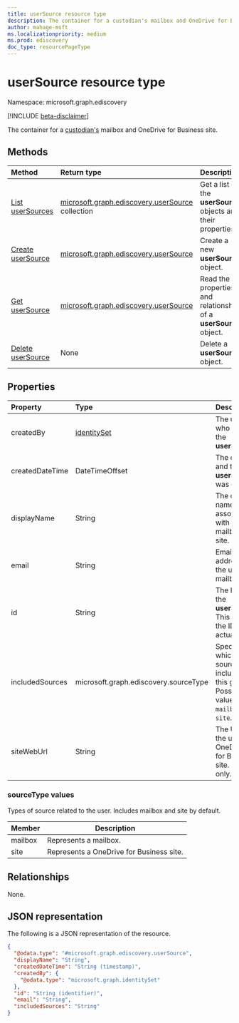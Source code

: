 ```yaml
---
title: userSource resource type
description: The container for a custodian's mailbox and OneDrive for Business site.
author: mahage-msft
ms.localizationpriority: medium
ms.prod: ediscovery
doc_type: resourcePageType
---
```


# userSource resource type

Namespace: microsoft.graph.ediscovery

[!INCLUDE [beta-disclaimer](../../includes/beta-disclaimer.md)]

The container for a [custodian's](ediscovery-custodian.md) mailbox and OneDrive for Business site.

## Methods

| Method                                                               | Return type                                                                               | Description                                                       |
| :------------------------------------------------------------------- | :---------------------------------------------------------------------------------------- | :---------------------------------------------------------------- |
| [List userSources](../api/ediscovery-custodian-list-usersources.md)  | [microsoft.graph.ediscovery.userSource](../resources/ediscovery-usersource.md) collection | Get a list of the **userSource** objects and their properties.    |
| [Create userSource](../api/ediscovery-custodian-post-usersources.md) | [microsoft.graph.ediscovery.userSource](../resources/ediscovery-usersource.md)            | Create a new **userSource** object.                               |
| [Get userSource](../api/ediscovery-usersource-get.md)                | [microsoft.graph.ediscovery.userSource](../resources/ediscovery-usersource.md)            | Read the properties and relationships of a **userSource** object. |
| [Delete userSource](../api/ediscovery-usersource-delete.md)          | None                                                                                      | Delete a **userSource** object.                                   |

## Properties

| Property        | Type                                       | Description                                                                                 |
| :-------------- | :----------------------------------------- | :------------------------------------------------------------------------------------------ |
| createdBy       | [identitySet](../resources/identityset.md) | The user who created the **userSource**.                                                    |
| createdDateTime | DateTimeOffset                             | The date and time the **userSource** was created                                            |
| displayName     | String                                     | The display name associated with the mailbox and site.                                      |
| email           | String                                     | Email address of the user's mailbox.                                                        |
| id              | String                                     | The ID of the **userSource**. This is not the ID of the actual group                        |
| includedSources | microsoft.graph.ediscovery.sourceType      | Specifies which sources are included in this group. Possible values are: `mailbox`, `site`. |
| siteWebUrl      | String                                     | The URL of the user's OneDrive for Business site. Read-only.                                |

### sourceType values

Types of source related to the user. Includes mailbox and site by default.

| Member  | Description                              |
| :------ | ---------------------------------------- |
| mailbox | Represents a mailbox.                    |
| site    | Represents a OneDrive for Business site. |

## Relationships

None.

## JSON representation

The following is a JSON representation of the resource.

<!-- {
  "blockType": "resource",
  "keyProperty": "id",
  "@odata.type": "microsoft.graph.ediscovery.userSource",
  "baseType": "microsoft.graph.ediscovery.dataSource",
  "openType": false
}
-->

```json
{
  "@odata.type": "#microsoft.graph.ediscovery.userSource",
  "displayName": "String",
  "createdDateTime": "String (timestamp)",
  "createdBy": {
    "@odata.type": "microsoft.graph.identitySet"
  },
  "id": "String (identifier)",
  "email": "String",
  "includedSources": "String"
}
```

